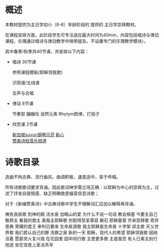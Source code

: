 # 概述

本教材提供为主日学初小（6-8）年龄阶段的 提供的 主日学崇拜教材。

在课程安排方面，此阶段学生可专注适应最大时间为40min，内容包括唱诗与律动课程，乐理通过唱诗与律动教学中捎带提及，不设置专门的乐理教学模块）。

其中春季/秋季共40节课，共安排以下内容：

- 唱诗 30节课

  参照课程模板(耶稣领我歌)

  识简谱/五线谱

  合声与合唱

- 律动 8节课

  节奏型
  蹦蹦恰
  自然元素
  Rhytym韵律，打拍子

- 欣赏课 2节课

  [新加坡suyun钢琴示范](http://i.youku.com/u/UNDE1OTQ5MDY4/videos)
  [新心](http://www.zanmeishi.com/album/deep-deep-love-instrumental-1.html)	
  [赞美诗轻音乐频道](http://www.zanmeishi.com/album/0_0_409_0_0_0_1.html)




# 诗歌目录

选曲不拘古典、流行曲风，曲调积极，速度适中，易于传唱。

所有诗歌歌词要求背诵，因此歌词神学需立场正确：以耶稣为中心的崇拜为主，过滤了抒发自我情感、缺乏明确救恩福音信息诗歌；

对于《新编赞美诗》中古典诗歌中学生不理解词汇应加以解释再背诵。


祷告良辰歌
到神的殿
活水泉
加略山的爱 为什么不说一句话
教会根基
今要主自己
敬拜主
看我的救主
美哉主耶稣歌
你配得至圣尊容
磐石 耶稣基督
齐来崇拜歌
奇异恩典
荣耀的君王
审判日要来
生命泉源歌 我主耶稣是生命泉
十字架
颂主歌
天父世界歌
我们若认自己的罪
洗罪之泉
新的一天
耶稣，现代人的希望
耶稣领我歌
因祂活着
愿那灵火复兴我
在花园里 园中同行歌
主恩更多歌
主是我否 有人已离主别行他途
坐在宝座上圣洁羔羊
